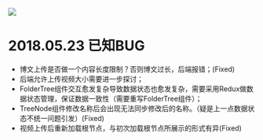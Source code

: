 ![](https://travis-ci.org/ZhihaoJian/eLearning-teacher.svg?branch=dev)

# 2018.05.23 已知BUG

* 博文上传是否做一个内容长度限制？否则博文过长，后端报错；(Fixed)
* 后端允许上传视频大小需要进一步探讨；
* FolderTree组件交互愈发复杂导致数据状态也愈发复杂，需要采用Redux做数据状态管理，保证数据一致性（需要重写FolderTree组件）；
* TreeNode组件修改名称后会出现无法同步修改后的名称。（疑是上一点数据状态不统一问题引发）(Fixed)
* 视频上传后重新加载根节点，与初次加载根节点所展示的形式有异(Fixed)
